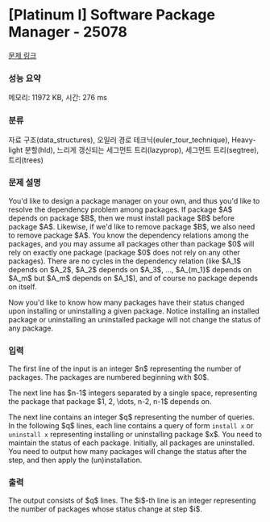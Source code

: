 # [Platinum I] Software Package Manager - 25078 

[문제 링크](https://www.acmicpc.net/problem/25078) 

### 성능 요약

메모리: 11972 KB, 시간: 276 ms

### 분류

자료 구조(data_structures), 오일러 경로 테크닉(euler_tour_technique), Heavy-light 분할(hld), 느리게 갱신되는 세그먼트 트리(lazyprop), 세그먼트 트리(segtree), 트리(trees)

### 문제 설명

<p>You'd like to design a package manager on your own, and thus you'd like to resolve the dependency problem among packages. If package $A$ depends on package $B$, then we must install package $B$ before package $A$. Likewise, if we'd like to remove package $B$, we also need to remove package $A$. You know the dependency relations among the packages, and you may assume all packages other than package $0$ will rely on exactly one package (package $0$ does not rely on any other packages). There are no cycles in the dependency relation (like $A_1$ depends on $A_2$, $A_2$ depends on $A_3$, …, $A_{m_1}$ depends on $A_m$ but $A_m$ depends on $A_1$), and of course no package depends on itself.</p>

<p>Now you'd like to know how many packages have their status changed upon installing or uninstalling a given package. Notice installing an installed package or uninstalling an uninstalled package will not change the status of any package.</p>

### 입력 

 <p>The first line of the input is an integer $n$ representing the number of packages. The packages are numbered beginning with $0$.</p>

<p>The next line has $n-1$ integers separated by a single space, representing the package that package $1, 2, \dots, n-2, n-1$ depends on.</p>

<p>The next line contains an integer $q$ representing the number of queries. In the following $q$ lines, each line contains a query of form <code>install x</code> or <code>uninstall x</code> representing installing or uninstalling package $x$. You need to maintain the status of each package. Initially, all packages are uninstalled. You need to output how many packages will change the status after the step, and then apply the (un)installation.</p>

### 출력 

 <p>The output consists of $q$ lines. The $i$-th line is an integer representing the number of packages whose status change at step $i$.</p>

